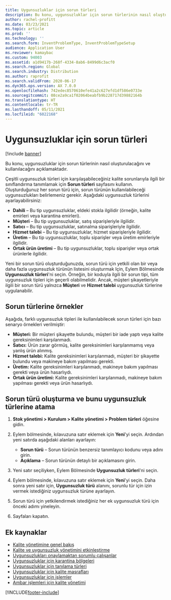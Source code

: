 ```yaml
---
title: Uygunsuzluklar için sorun türleri
description: Bu konu, uygunsuzluklar için sorun türlerinin nasıl oluşturulacağını ve kullanılacağını açıklamaktadır.
author: rachel-profitt
ms.date: 03/23/2021
ms.topic: article
ms.prod: ''
ms.technology: ''
ms.search.form: InventProblemType, InventProblemTypeSetup
audience: Application User
ms.reviewer: kamaybac
ms.custom: 94003
ms.assetid: a1d9417b-268f-4334-8ab6-8499d6c3acf0
ms.search.region: Global
ms.search.industry: Distribution
ms.author: raprofit
ms.search.validFrom: 2020-06-17
ms.dyn365.ops.version: AX 7.0.0
ms.openlocfilehash: 742edec8570610efe41a2c627efd1df586e0733e
ms.sourcegitcommit: 08ce2a9ca1f02064beabfb9b228717d39882164b
ms.translationtype: HT
ms.contentlocale: tr-TR
ms.lasthandoff: 05/11/2021
ms.locfileid: "6022168"
---
```

# <a name="problem-types-for-nonconformances"></a>Uygunsuzluklar için sorun türleri

[!include [banner](../includes/banner.md)]

Bu konu, uygunsuzluklar için sorun türlerinin nasıl oluşturulacağını ve kullanılacağını açıklamaktadır.

Çeşitli uygunsuzluk türleri için karşılaşabileceğiniz kalite sorunlarıyla ilgili bir sınıflandırma tanımlamak için **Sorun türleri** sayfasını kullanın. Oluşturduğunuz her sorun türü için, sorun türünün kullanılabileceği uygunsuzlukları belirlemeniz gerekir. Aşağıdaki uygunsuzluk türlerini ayarlayabilirsiniz:

- **Dahili** – Bu tip uygunsuzluklar, eldeki stokla ilgilidir (örneğin, kalite emirleri veya karantina emirleri).
- **Müşteri** – Bu tip uygunsuzluklar, satış siparişleriyle ilgilidir.
- **Satıcı** – Bu tip uygunsuzluklar, satınalma siparişleriyle ilgilidir.
- **Hizmet talebi** – Bu tip uygunsuzluklar, hizmet siparişleriyle ilgilidir.
- **Üretim** – Bu tip uygunsuzluklar, toplu siparişler veya üretim emirleriyle ilgilidir.
- **Ortak ürün üretimi** – Bu tip uygunsuzluklar, toplu siparişler veya ortak ürünlerle ilgilidir.

Yeni bir sorun türü oluşturduğunuzda, sorun türü için yetkili olan bir veya daha fazla uygunsuzluk türünün listesini oluşturmak Için, Eylem Bölmesinde **Uygunsuzluk türleri**'ni seçin. Örneğin, bir koduyla ilgili bir sorun tipi, tüm uygunsuzluk tipleri için geçerli olabilmelidir. Ancak, müşteri şikayetleriyle ilgili bir sorun türü yalnızca **Müşteri** ve **Hizmet talebi** uygunsuzluk türlerine uygulanabilir.

## <a name="examples-of-problem-types"></a>Sorun türlerine örnekler

Aşağıda, farklı uygunsuzluk tipleri ile kullanılabilecek sorun türleri için bazı senaryo örnekleri verilmiştir:

- **Müşteri:** Bir müşteri şikayette bulundu, müşteri bir iade yaptı veya kalite gereksinimleri karşılanmadı.
- **Satıcı:** Ürün zarar görmüş, kalite gereksinimleri karşılanmamış veya yanlış ürün alınmış.
- **Hizmet talebi:** Kalite gereksinimleri karşılanmadı, müşteri bir şikayette bulundu veya makineye bakım yapılması gerekti.
- **Üretim:** Kalite gereksinimleri karşılanmadı, makineye bakım yapılması gerekti veya ürün hasarlıydı.
- **Ortak ürün üretimi:** Kalite gereksinimleri karşılanmadı, makineye bakım yapılması gerekti veya ürün hasarlıydı.

## <a name="create-a-problem-type-and-assign-it-to-nonconformance-types"></a>Sorun türü oluşturma ve bunu uygunsuzluk türlerine atama

1. **Stok yönetimi \> Kurulum \> Kalite yönetimi \> Problem türleri** öğesine gidin.
1. Eylem bölmesinde, kılavuzuna satır eklemek için **Yeni**'yi seçin. Ardından yeni satırda aşağıdaki alanları ayarlayın:

    - **Sorun türü** – Sorun türünün benzersiz tanımlayıcı kodunu veya adını girin.
    - **Açıklama** – Sorun türünün detaylı bir açıklamasını girin.

1. Yeni satır seçiliyken, Eylem Bölmesinde **Uygunsuzluk türleri**'ni seçin.
1. Eylem bölmesinde, kılavuzuna satır eklemek için **Yeni**'yi seçin. Daha sonra yeni satır için, **Uygunsuzluk türü** alanını, sorunlu tür için izin vermek istediğiniz uygunsuzluk türüne ayarlayın.
1. Sorun türü için yetkilendirmek istediğiniz her ek uygunsuzluk türü için önceki adımı yineleyin.
1. Sayfaları kapatın.

## <a name="additional-resources"></a>Ek kaynaklar

- [Kalite yönetimine genel bakış](quality-management-processes.md)
- [Kalite ve uygunsuzluk yönetimini etkinleştirme](enable-quality-management.md)
- [Uygunsuzlukları onaylamaktan sorumlu çalışanlar](quality-responsible-workers.md)
- [Uygunsuzluklar için karantina bölgeleri](quality-quarantine-zones.md)
- [Uygunsuzluklar için tanılama türleri](quality-diagnostic-types.md)
- [Uygunsuzluklar için kalite masrafları](quality-charges.md)
- [Uygunsuzluklar için işlemler](quality-operations.md)
- [Ambar işlemleri için kalite yönetimi](quality-management-for-warehouses-processes.md)

[!INCLUDE[footer-include](../../includes/footer-banner.md)]
